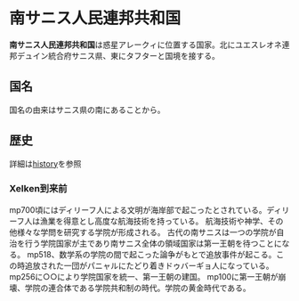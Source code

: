 # 南サニス人民連邦共和国
**南サニス人民連邦共和国**は惑星アレークィに位置する国家。北にユエスレオネ連邦デュイン統合府サニス県、東にタフターと国境を接する。
## 国名
国名の由来はサニス県の南にあることから。
## 歴史
詳細は[history]()を参照
### Xelken到来前
mp700頃にはディリーフ人による文明が海岸部で起こったとされている。ディリーフ人は漁業を得意とし高度な航海技術を持っている。
航海技術や神学、その他様々な学問を研究する学院が形成される。
古代の南サニスは一つの学院が自治を行う学院国家が主であり南サニス全体の領域国家は第一王朝を待つことになる。
mp518、数学系の学院の間で起こった論争がもとで追放事件が起こる。この時追放された一団がパニャルにたどり着きドゥバーギョ人になっている。
mp256に○○により学院国家を統一、第一王朝の建国。
mp100に第一王朝が崩壊、学院の連合体である学院共和制の時代。学院の黄金時代である。